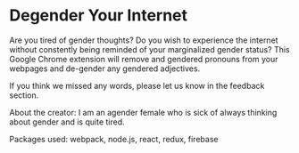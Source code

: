 # Degender Your Internet
Are you tired of gender thoughts?
Do you wish to experience the internet without constently being reminded of your marginalized gender status?
This Google Chrome extension will remove and gendered pronouns from your webpages and de-gender any gendered adjectives.

If you think we missed any words, please let us know in the feedback section.

About the creator: I am an agender female who is sick of always thinking about gender and is quite tired.

Packages used: webpack, node.js, react, redux, firebase
